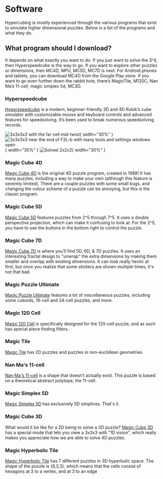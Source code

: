 # Software

Hypercubing is mostly experienced through the various programs that exist to simulate higher dimensional puzzles. Below is a list of the programs and what they do.

## What program should I download?

It depends on what exactly you want to do. If you just want to solve the 3^4, then Hyperspeedcube is the way to go. If you want to explore other puzzles or dimensions, then MC4D, MPU, MC5D, MC7D is next. For Android phones and tablets, you can download MC4D from the Google Play store. If you want to go even further down the rabbit hole, there’s MagicTile, M120C, Nan Ma’s 11-cell, magic simplex 5d, MC3D.

### Hyperspeedcube

[Hyperspeedcube](https://ajfarkas.dev/hyperspeedcube/) is a modern, beginner-friendly 3D and 4D Rubik’s cube simulator with customizable mouse and keyboard controls and advanced features for speedsolving. It’s been used to break numerous speedsolving records.

![3x3x3x3 with the far cell mid-twist](https://i.imgur.com/rpMgIwp.png){ width="30%" }
![3x3x3x3 near the end of F2L-b with many tools and settings windows open](https://i.imgur.com/uDzvYLz.png){ width="30%" }
![Solved 2x2x2](https://i.imgur.com/aAVOjsD.png){ width="30%" }

### Magic Cube 4D

[Magic Cube 4D](https://superliminal.com/cube/cube.htm) is the original 4D puzzle program, created in 1988! It has many puzzles, including a way to make your own (although this feature is severely limited). There are a couple puzzles with some small bugs, and changing the colour scheme of a puzzle can be annoying, but this is the classic program.

### Magic Cube 5D

[Magic Cube 5D](https://www.gravitation3d.com/magiccube5d/) features puzzles from 2^5 through 7^5. It uses a double perspective projection, which can make it confusing to look at. For the 2^5, you have to use the buttons in the bottom right to control the puzzle.

### Magic Cube 7D

[Magic Cube 7D](https://superliminal.com/andrey/mc7d/) is where you'll find 5D, 6D, & 7D puzzles. It uses an interesting fractal design to "unwrap" the extra dimensions by making them smaller and overlap with existing dimensions. It can look really hectic at first, but once you realize that some stickers are shown multiple times, it's not that bad.

### Magic Puzzle Ultimate

[Magic Puzzle Ultimate](https://superliminal.com/andrey/mpu/) features a lot of miscellaneous puzzles, including some cuboids, 16-cell and 24-cell puzzles, and more.

### Magic 120 Cell

[Magic 120 Cell](http://www.gravitation3d.com/magic120cell/index.html) is specifically designed for the 120-cell puzzle, and as such has special piece finding filters.

### Magic Tile

[Magic Tile](http://roice3.org/magictile/) has 2D puzzles and puzzles in non-euclidean geometries

### Nan Ma's 11-cell

[Nan Ma's 11-cell](https://superliminal.com/cube/ElevenCell.jar) is a shape that doesn't actually exist. This puzzle is based on a theoretical abstract polytope, the 11-cell.

### Magic Simplex 5D

[Magic Simplex 5D](https://superliminal.com/andrey/ms5d/) has exclusively 5D simplices. That's it.

### Magic Cube 3D

What would it be like for a 2D being to solve a 3D puzzle? [Magic Cube 3D](https://github.com/rzhao271/MC3D/releases/latest/) has a special mode that lets you view a 3x3x3 with "1D vision", which really makes you appreciate how we are able to solve 4D puzzles.

### Magic Hyperbolic Tile

[Magic Hyperbolic Tile](https://superliminal.com/andrey/mht633/) has 7 different puzzles in 3D hyperbolic space. The shape of the puzzle is {6,3,3}, which means that the cells consist of hexagons at 3 to a vertex, and at 3 to an edge
